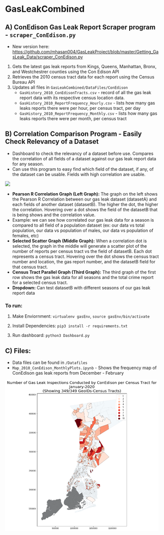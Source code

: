 # GasLeakCombined

## A) ConEdison Gas Leak Report Scraper program - `scraper_ConEdison.py` 
 * New version here: https://github.com/mhasan004/GasLeakProject/blob/master/Getting_GasLeak_Data/scraper_ConEdison.py
 1) Gets the latest gas leak reports from Kings, Queens, Manhattan, Bronx, and Westchestrer counties using the Con Edison API
 2) Retrieves the 2010 census tract data for each report using the Census Bureau API 
 3) Updates all files in `GasLeakCombined/DataFiles/ConEdison`
     * `GasHistory_2010_ConEdisonTracts.csv` - record of all the gas leak report data with its respective census location data. 
     * `GasHistory_2010_ReportFrequency_Hourly.csv`  - lists how many gas leaks reports there were per hour, per census tract, per day 
     * `GasHistory_2010_ReportFrequency_Monthly.csv` - lists how many gas leaks reports there were per month, per census tract

## B) Correlation Comparison Program - Easily Check Relevancy of a Dataset
* Dashboard to check the relevancy of a dataset before use. Compares the correlation of all fields of a dataset against our gas leak report data for any season. 
* Can use this program to easy find which field of the dataset, if any, of the dataset can be usable. Fields with high correlation are usable. 

<img src=PicGifs/dashboard_demo_faster.gif width="800">

* **Pearson R Correlation Graph (Left Graph):** The graph on the left shows the Pearson R Correlation between our gas leak dataset (datasetA) and each fields of another dataset (datasetB). The higher the dot, the higher the correlation. Hovering over a dot shows the field of the datasetB that is being shows and the correlation value.
 * Example: we can see how correlated our gas leak data for a season is compared to all field of a population dataset (ex: our data vs total population, our data vs population of males, our data vs population of females, etc)
* **Selected Scatter Graph (Middle Graph):** When a correlation dot is selected, the graph in the middle will generate a scatter plot of the number of reports per census tract vs the field of datasetB. Each dot represents a census tract. Hovering over the dot shows the census tract number and location, the gas report number, and the datasetB field for that census tract.
* **Census Tract Parallel Graph (Third Graph):** The third graph of the first row shows the gas leak data for all seasons and the total crime report for a selected census tract. 
* **Dropdown:** Can test datasetB with different seasons of our gas leak report data
 
### To run:
1) Make Enviornment:  `virtualenv gasEnv`, `source gasEnv/bin/activate`
    
2) Install Dependencies: 
    `pip3 install -r requirements.txt`

3) Run dashboard: 
    `python3 Dashboard.py`

## C) Files:
* Data files can be found in `/Datafiles`
* `Map_2010_ConEdison_MonthlyPlots.ipynb` - Shows the frequency map of ConEdison gas leak reports from December - February
<img src=PicGifs/MapPic_Conedison_Jan2020.PNG width="500">

